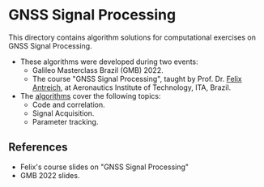 # GNSS Signal Processing

This directory contains algorithm solutions for computational exercises on GNSS Signal Processing.
- These algorithms were developed during two events:
  - Galileo Masterclass Brazil (GMB) 2022.
  - The course "GNSS Signal Processing", taught by Prof. Dr. [Felix Antreich], at Aeronautics Institute of Technology, ITA, Brazil.
- The [algorithms] cover the following topics:
  - Code and correlation.
  - Signal Acquisition.
  - Parameter tracking.

## References

- Felix's course slides on "GNSS Signal Processing"
- GMB 2022 slides.

[Felix Antreich]: https://ieeexplore.ieee.org/author/37394570200
[algorithms]: https://server.gage.upc.edu/TEACHING_MATERIAL/GMB2022/SOFTWARE/
